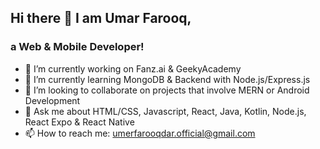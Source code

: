## Hi there 👋 I am Umar Farooq,
### a Web & Mobile Developer!

- 🔭 I’m currently working on Fanz.ai & GeekyAcademy
- 🌱 I’m currently learning MongoDB & Backend with Node.js/Express.js
- 👯 I’m looking to collaborate on projects that involve MERN or Android Development
- 💬 Ask me about HTML/CSS, Javascript, React, Java, Kotlin, Node.js, React Expo & React Native
- 📫 How to reach me: umerfarooqdar.official@gmail.com
